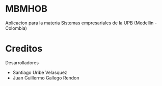 # MBMHOB
Aplicacion para la materia Sistemas empresariales de la UPB (Medellin - Colombia)

Creditos
==========

Desarrolladores
- Santiago Uribe Velasquez
- Juan Guillermo Gallego Rendon
